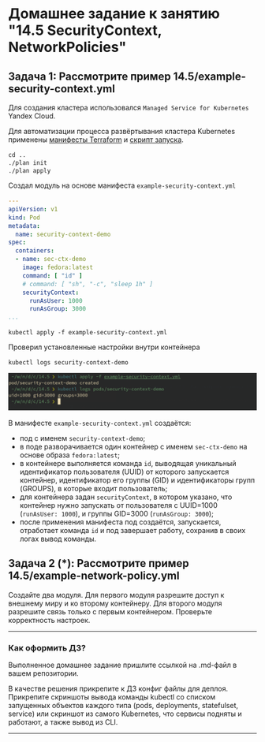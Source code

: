 # Домашнее задание к занятию "14.5 SecurityContext, NetworkPolicies"

## Задача 1: Рассмотрите пример 14.5/example-security-context.yml

Для создания кластера использовался `Managed Service for Kubernetes` Yandex Cloud.

Для автоматизации процесса развёртывания кластера Kubernetes применены [манифесты Terraform](../terraform/) и [скрипт запуска](../plan).

```ShellSession
cd ..
./plan init
./plan apply
```

Создал модуль на основе манифеста `example-security-context.yml`

```yaml
---
apiVersion: v1
kind: Pod
metadata:
  name: security-context-demo
spec:
  containers:
  - name: sec-ctx-demo
    image: fedora:latest
    command: [ "id" ]
    # command: [ "sh", "-c", "sleep 1h" ]
    securityContext:
      runAsUser: 1000
      runAsGroup: 3000
...
```

```ShellSession
kubectl apply -f example-security-context.yml
```

Проверил установленные настройки внутри контейнера

```ShellSession
kubectl logs security-context-demo
```

![context.png](img/context.png "Запуск пода из манифеста и вывод его логов")

В манифесте `example-security-context.yml` создаётся:

- под с именем `security-context-demo`;
- в поде разворачивается один контейнер с именем `sec-ctx-demo` на основе образа `fedora:latest`;
- в контейнере выполняется команда `id`, выводящая уникальный идентификатор пользователя (UUID) от которого запускается контейнер, идентификатор его группы (GID) и идентификаторы групп (GROUPS), в которые входит пользователь;
- для контейнера задан `securityContext`, в котором указано, что контейнер нужно запускать от пользователя с UUID=1000 (`runAsUser: 1000`), и группы GID=3000 (`runAsGroup: 3000`);
- после применения манифеста под создаётся, запускается, отработает команда `id` и под завершает работу, сохранив в своих логах вывод команды.

## Задача 2 (*): Рассмотрите пример 14.5/example-network-policy.yml

Создайте два модуля. Для первого модуля разрешите доступ к внешнему миру
и ко второму контейнеру. Для второго модуля разрешите связь только с
первым контейнером. Проверьте корректность настроек.

---

### Как оформить ДЗ?

Выполненное домашнее задание пришлите ссылкой на .md-файл в вашем репозитории.

В качестве решения прикрепите к ДЗ конфиг файлы для деплоя. Прикрепите скриншоты вывода команды kubectl со списком запущенных объектов каждого типа (pods, deployments, statefulset, service) или скриншот из самого Kubernetes, что сервисы подняты и работают, а также вывод из CLI.

---
